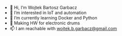 - 👋 Hi, I’m Wojtek Bartosz Garbacz
- 👀 I’m interested in IoT and automation 
- 🌱 I’m currently learning Docker and Python
- 💞️ Making HW for electronic drums 
- 📫 I am reachable with wojtek.b.garbacz@gmail.com

<!---
wojtek-b-garbacz/wojtek-b-garbacz is a ✨ special ✨ repository because its `README.md` (this file) appears on your GitHub profile.
You can click the Preview link to take a look at your changes.
--->
